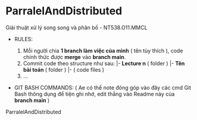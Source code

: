 # ParralelAndDistributed
Giải thuật xử lý song song và phân bố - NT538.O11.MMCL

* RULES:
  1) Mỗi người chia **1 branch làm việc của mình** ( tên tùy thích ), code chính thức được **merge** vào **branch main**. 
  2) Commit code theo structure như sau:
     |- **Lecture n** ( folder )
           |- **Tên bài toán** ( folder )
                  |- ( code files )
  3) ...
     
* GIT BASH COMMANDS:
  ( Ae có thể note đóng góp vào đây các cmd Git Bash thông dụng để tiện ghi nhớ, edit thẳng vào Readme này của **branch main** )

ParralelAndDistributed
